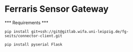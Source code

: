 Ferraris Sensor Gateway
================


*** Requirements ***

`pip install git+ssh://git@gitlab.wifa.uni-leipzig.de/fg-seits/connector-client.git`

`pip install pyserial Flask`